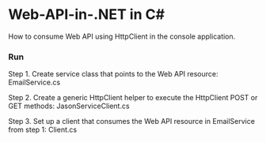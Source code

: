 # Web-API-in-.NET in C#

How to consume Web API using HttpClient in the console application.


### Run

Step 1. Create service class that points to the Web API resource: EmailService.cs
    
Step 2. Create a generic HttpClient helper to execute the HttpClient POST or GET methods: JasonServiceClient.cs

Step 3. Set up a client that consumes the Web API resource in EmailService from step 1: Client.cs

